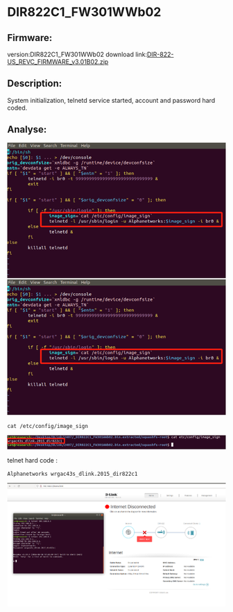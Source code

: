 # DIR822C1_FW301WWb02
## Firmware:
version:DIR822C1_FW301WWb02
download link:[DIR-822-US_REVC_FIRMWARE_v3.01B02.zip](https://support.dlink.com/resource/products/DIR-822-US/REVC/DIR-822-US_REVC_FIRMWARE_v3.01B02.zip)
## Description:
System initialization, telnetd service started, account and password hard coded.
## Analyse:
![](vx_images/505002916247049.png)
![](vx_images/505002916247049.png)
```
cat /etc/config/image_sign
```
![](vx_images/100453116267215.png)

telnet hard code : 
```
Alphanetworks wrgac43s_dlink.2015_dir822c1
```
![](vx_images/592033117259884.png)
